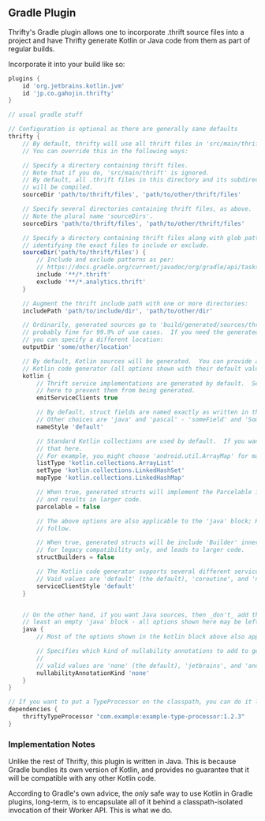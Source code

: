 Gradle Plugin
-------------------

Thrifty's Gradle plugin allows one to incorporate .thrift source files into a project
and have Thrifty generate Kotlin or Java code from them as part of regular builds.

Incorporate it into your build like so:

```groovy
plugins {
    id 'org.jetbrains.kotlin.jvm'
    id 'jp.co.gahojin.thrifty'
}

// usual gradle stuff

// Configuration is optional as there are generally sane defaults
thrifty {
    // By default, thrifty will use all thrift files in 'src/main/thrift'.
    // You can override this in the following ways:

    // Specify a directory containing thrift files.
    // Note that if you do, 'src/main/thrift' is ignored.
    // By default, all .thrift files in this directory and its subdirectores
    // will be compiled.
    sourceDir 'path/to/thrift/files', 'path/to/other/thrift/files'

    // Specify several directories containing thrift files, as above.
    // Note the plural name 'sourceDirs'.
    sourceDirs 'path/to/thrift/files', 'path/to/other/thrift/files'

    // Specify a directory containing thrift files along with glob patterns
    // identifying the exact files to include or exclude.
    sourceDir('path/to/thrift/files') {
        // Include and exclude patterns as per:
        // https://docs.gradle.org/current/javadoc/org/gradle/api/tasks/util/PatternFilterable.html
        include '**/*.thrift'
        exclude '**/*.analytics.thrift'
    }

    // Augment the thrift include path with one or more directories:
    includePath 'path/to/include/dir', 'path/to/other/dir'

    // Ordinarily, generated sources go to 'build/generated/sources/thrifty', and this is
    // probably fine for 99.9% of use cases.  If you need the generated sources elsewhere,
    // you can specify a different location:
    outputDir 'some/other/location'

    // By default, Kotlin sources will be generated.  You can provide a few options to the
    // Kotlin code generator (all options shown with their default values):
    kotlin {
        // Thrift service implementations are generated by default.  Set 'false'
        // here to prevent them from being generated.
        emitServiceClients true

        // By default, struct fields are named exactly as written in the .thrift IDL.
        // Other choices are 'java' and 'pascal' - 'someField' and 'SomeField', respectively.
        nameStyle 'default'

        // Standard Kotlin collections are used by default.  If you want something custom, provide
        // that here.
        // For example, you might choose 'android.util.ArrayMap' for maps.
        listType 'kotlin.collections.ArrayList'
        setType 'kotlin.collections.LinkedHashSet'
        mapType 'kotlin.collections.LinkedHashMap'

        // When true, generated structs will implement the Parcelable interface.  This is optional,
        // and results in larger code.
        parcelable = false

        // The above options are also applicable to the 'java' block; Kotlin-specific options
        // follow.

        // When true, generated structs will be include 'Builder' inner classes.  This is
        // for legacy compatibility only, and leads to larger code.
        structBuilders = false

        // The Kotlin code generator supports several different service-client API styles.
        // Vaid values are 'default' (the default), 'coroutine', and 'none'.
        serviceClientStyle 'default'
    }


    // On the other hand, if you want Java sources, then _don't_ add the kotlin block.  Add at
    // least an empty 'java' block - all options shown here may be left out entirely.
    java {
        // Most of the options shown in the kotlin block above also apply here.

        // Specifies which kind of nullability annotations to add to generated code, if any.
        //
        // valid values are 'none' (the default), 'jetbrains', and 'androidx'.
        nullabilityAnnotationKind 'none'
    }
}

// If you want to put a TypeProcessor on the classpath, you can do it like so:
dependencies {
    thriftyTypeProcessor "com.example:example-type-processor:1.2.3"
}
```

### Implementation Notes

Unlike the rest of Thrifty, this plugin is written in Java.  This is because Gradle bundles its own version of Kotlin, and provides no guarantee that it will be compatible with any other Kotlin code.

According to Gradle's own advice, the _only_ safe way to use Kotlin in Gradle plugins, long-term, is to encapsulate all of it behind a classpath-isolated invocation of their Worker API.  This is what we do.
